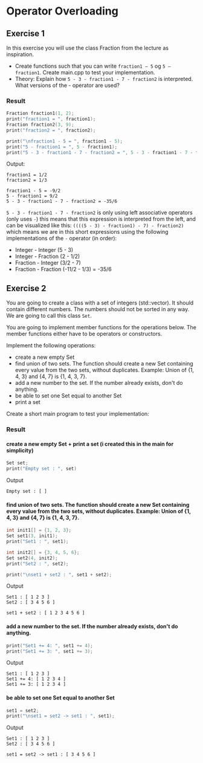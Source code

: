 # Operator Overloading
## Exercise 1
In this exercise you will use the class Fraction from the lecture as inspiration.
- Create functions such that you can write `fraction1 – 5` og `5 – fraction1`. Create main.cpp to test your implementation.
- Theory: Explain how `5 - 3 - fraction1 - 7 - fraction2` is interpreted. What versions of the - operator are used?

### Result
```c++
Fraction fraction1(1, 2);
print("fraction1 = ", fraction1);
Fraction fraction2(3, 9);
print("fraction2 = ", fraction2);

print("\nfraction1 - 5 = ", fraction1 - 5);
print("5 - fraction1 = ", 5 - fraction1);
print("5 - 3 - fraction1 - 7 - fraction2 = ", 5 - 3 - fraction1 - 7 - fraction2);
```
Output:
```console
fraction1 = 1/2
fraction2 = 1/3

fraction1 - 5 = -9/2
5 - fraction1 = 9/2
5 - 3 - fraction1 - 7 - fraction2 = -35/6
```
`5 - 3 - fraction1 - 7 - fraction2` is only using left associative operators (only uses `-`) this means that this expression is interpreted from the left, and can be visualized like this: `((((5 - 3) - fraction1) - 7) - fraction2)` which means we are in this short expressions using the following implementations of the `-` operator (in order):
- Integer - Integer (5 - 3)
- Integer - Fraction (2 - 1/2)
- Fraction - Integer (3/2 - 7)
- Fraction - Fraction (-11/2 - 1/3) = -35/6



## Exercise 2
You are going to create a class with a set of integers (std::vector). It should contain different numbers. The numbers should not be sorted in any way. We are going to call this class `Set`.

You are going to implement member functions for the operations below. The member functions either have to be operators or constructors.

Implement the following operations:

- create a new empty Set
- find union of two sets. The function should create a new Set containing every value from the two sets, without duplicates. Example: Union of {1, 4, 3} and {4, 7} is {1, 4, 3, 7}.
- add a new number to the set. If the number already exists, don't do anything.
- be able to set one Set equal to another Set
- print a set

Create a short main program to test your implementation:

### Result
#### create a new empty Set + print a set (i created this in the main for simplicity)
```c++
Set set;
print("Empty set : ", set)
```
Output
```console
Empty set : [ ]
```



#### find union of two sets. The function should create a new Set containing every value from the two sets, without duplicates. Example: Union of {1, 4, 3} and {4, 7} is {1, 4, 3, 7}.

```c++
int init1[] = {1, 2, 3};
Set set1(3, init1);
print("Set1 : ", set1);

int init2[] = {3, 4, 5, 6};
Set set2(4, init2);
print("Set2 : ", set2);

print("\nset1 + set2 : ", set1 + set2);
```
Output
```console
Set1 : [ 1 2 3 ]
Set2 : [ 3 4 5 6 ]

set1 + set2 : [ 1 2 3 4 5 6 ]
```



#### add a new number to the set. If the number already exists, don't do anything.

```c++
print("Set1 += 4: ", set1 += 4);
print("Set1 += 3: ", set1 += 3);
```
Output
```console
Set1 : [ 1 2 3 ]
Set1 += 4: [ 1 2 3 4 ]
Set1 += 3: [ 1 2 3 4 ]
```



#### be able to set one Set equal to another Set

```c++
set1 = set2;
print("\nset1 = set2 -> set1 : ", set1);
```
Output
```console
Set1 : [ 1 2 3 ]
Set2 : [ 3 4 5 6 ]

set1 = set2 -> set1 : [ 3 4 5 6 ]
```
